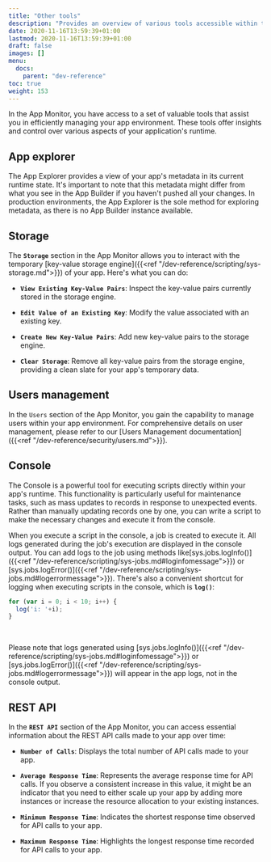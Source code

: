 ```yaml
---
title: "Other tools"
description: "Provides an overview of various tools accessible within the app monitor."
date: 2020-11-16T13:59:39+01:00
lastmod: 2020-11-16T13:59:39+01:00
draft: false
images: []
menu:
  docs:
    parent: "dev-reference"
toc: true
weight: 153
---
```


In the App Monitor, you have access to a set of valuable tools that assist you in efficiently managing your app environment. These tools offer insights and control over various aspects of your application's runtime.

## **App explorer**

The App Explorer provides a view of your app's metadata in its current runtime state. It's important to note that this metadata might differ from what you see in the App Builder if you haven't pushed all your changes. In production environments, the App Explorer is the sole method for exploring metadata, as there is no App Builder instance available.

## **Storage**

The **`Storage`** section in the App Monitor allows you to interact with the temporary [key-value storage engine]({{<ref "/dev-reference/scripting/sys-storage.md">}}) of your app. Here's what you can do:

- **`View Existing Key-Value Pairs`**: Inspect the key-value pairs currently stored in the storage engine.

- **`Edit Value of an Existing Key`**: Modify the value associated with an existing key.

- **`Create New Key-Value Pairs`**: Add new key-value pairs to the storage engine.

- **`Clear Storage`**: Remove all key-value pairs from the storage engine, providing a clean slate for your app's temporary data.

## **Users management**

In the `Users` section of the App Monitor, you gain the capability to manage users within your app environment. For comprehensive details on user management, please refer to our [Users Management documentation]({{<ref "/dev-reference/security/users.md">}}).

## **Console**

The Console is a powerful tool for executing scripts directly within your app's runtime. This functionality is particularly useful for maintenance tasks, such as mass updates to records in response to unexpected events. Rather than manually updating records one by one, you can write a script to make the necessary changes and execute it from the console.

When you execute a script in the console, a job is created to execute it. All logs generated during the job's execution are displayed in the console output. You can add logs to the job using methods like[sys.jobs.logInfo()]({{<ref "/dev-reference/scripting/sys-jobs.md#loginfomessage">}}) or [sys.jobs.logError()]({{<ref "/dev-reference/scripting/sys-jobs.md#logerrormessage">}}). There's also a convenient shortcut for logging when executing scripts in the console, which is **`log()`**:

``` js
for (var i = 0; i < 10; i++) {
  log('i: '+i);
}
```
<br>

Please note that logs generated using [sys.jobs.logInfo()]({{<ref "/dev-reference/scripting/sys-jobs.md#loginfomessage">}}) or [sys.jobs.logError()]({{<ref "/dev-reference/scripting/sys-jobs.md#logerrormessage">}}) will appear in the app logs, not in the console output.

## **REST API**

In the **`REST API`** section of the App Monitor, you can access essential information about the REST API calls made to your app over time:

- **`Number of Calls`**: Displays the total number of API calls made to your app.

- **`Average Response Time`**: Represents the average response time for API calls. If you observe a consistent increase in this value, it might be an indicator that you need to either scale up your app by adding more instances or increase the resource allocation to your existing instances.

- **`Minimum Response Time`**: Indicates the shortest response time observed for API calls to your app.

- **`Maximum Response Time`**: Highlights the longest response time recorded for API calls to your app.
